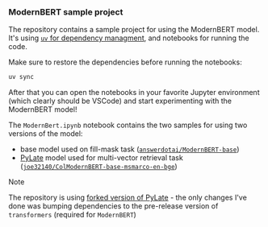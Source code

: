 ### ModernBERT sample project

The repository contains a sample project for using the ModernBERT model. It's using [`uv` for dependency managment](https://docs.astral.sh/uv/), and notebooks for running the code.

Make sure to restore the dependencies before running the notebooks:
```bash
uv sync
```

After that you can open the notebooks in your favorite Jupyter environment (which clearly should be VSCode) and start experimenting with the ModernBERT model!

The `ModernBert.ipynb` notebook contains the two samples for using two versions of the model:
* base model used on fill-mask task ([`answerdotai/ModernBERT-base`](https://huggingface.co/answerdotai/ModernBERT-base))
* [PyLate](https://github.com/lightonai/pylate) model used for multi-vector retrieval task ([`joe32140/ColModernBERT-base-msmarco-en-bge`](https://huggingface.co/joe32140/ColModernBERT-base-msmarco-en-bge))

> [!NOTE]
> The repository is using [forked version of PyLate](https://github.com/Krzysztof-Cieslak/pylate/pull/1) - the only changes I've done was bumping dependencies to the pre-release version of `transformers` (required for `ModernBERT`)